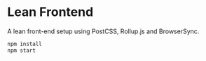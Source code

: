 # Lean Frontend

A lean front-end setup using PostCSS, Rollup.js and BrowserSync.

```bash
npm install
npm start
```
